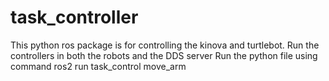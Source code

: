 # task_controller
This python ros package is for controlling the kinova and turtlebot.
Run the controllers in both the robots and the DDS server
Run the python file using command ros2 run task_control move_arm
